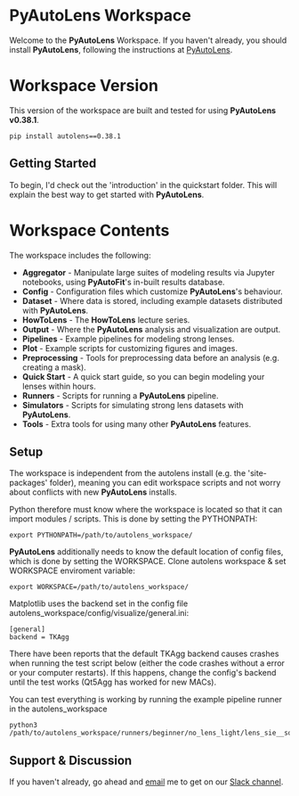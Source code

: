 # PyAutoLens Workspace

Welcome to the **PyAutoLens** Workspace. If you haven't already, you should install **PyAutoLens**, following the instructions at [PyAutoLens](https://github.com/Jammy2211/PyAutoLens).

# Workspace Version

This version of the workspace are built and tested for using **PyAutoLens v0.38.1**.

```
pip install autolens==0.38.1
```

## Getting Started

To begin, I'd check out the 'introduction' in the quickstart folder. This will explain the best way to get started with
**PyAutoLens**.

# Workspace Contents

The workspace includes the following:

- **Aggregator** - Manipulate large suites of modeling results via Jupyter notebooks, using **PyAutoFit**'s in-built results database.
- **Config** - Configuration files which customize **PyAutoLens**'s behaviour.
- **Dataset** - Where data is stored, including example datasets distributed with **PyAutoLens**.
- **HowToLens** - The **HowToLens** lecture series.
- **Output** - Where the **PyAutoLens** analysis and visualization are output.
- **Pipelines** - Example pipelines for modeling strong lenses.
- **Plot** - Example scripts for customizing figures and images.
- **Preprocessing** - Tools for preprocessing data before an analysis (e.g. creating a mask).
- **Quick Start** - A quick start guide, so you can begin modeling your lenses within hours.
- **Runners** - Scripts for running a **PyAutoLens** pipeline.
- **Simulators** - Scripts for simulating strong lens datasets with **PyAutoLens**.
- **Tools** - Extra tools for using many other **PyAutoLens** features.

## Setup

The workspace is independent from the autolens install (e.g. the 'site-packages' folder), meaning you can edit workspace 
scripts and not worry about conflicts with new **PyAutoLens** installs.

Python therefore must know where the workspace is located so that it can import modules / scripts. This is done by 
setting the PYTHONPATH:
```
export PYTHONPATH=/path/to/autolens_workspace/
```

**PyAutoLens** additionally needs to know the default location of config files, which is done by setting the WORKSPACE.
Clone autolens workspace & set WORKSPACE enviroment variable:
```
export WORKSPACE=/path/to/autolens_workspace/
```

Matplotlib uses the backend set in the config file autolens_workspace/config/visualize/general.ini:
 
 ```
[general]
backend = TKAgg
``` 

There have been reports that the default TKAgg backend causes crashes when running the test script below (either the 
code crashes without a error or your computer restarts). If this happens, change the config's backend until the test
works (Qt5Agg has worked for new MACs).

You can test everything is working by running the example pipeline runner in the autolens_workspace
```
python3 /path/to/autolens_workspace/runners/beginner/no_lens_light/lens_sie__source_inversion.py
```

## Support & Discussion

If you haven't already, go ahead and [email](https://github.com/Jammy2211) me to get on our [Slack channel](https://pyautolens.slack.com/).
